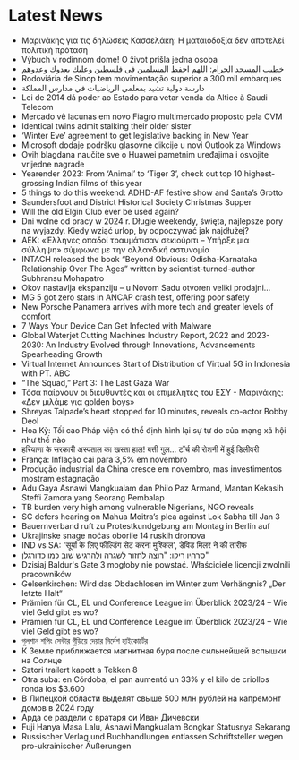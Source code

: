 # Latest News
-  Μαρινάκης για τις δηλώσεις Κασσελάκη: Η ματαιοδοξία δεν αποτελεί πολιτική πρόταση
-  Výbuch v rodinnom dome! O život prišla jedna osoba
-  خطيب المسجد الحرام: اللهم احفظ المسلمين في فلسطين وعليك بعدوك وعدوهم
-  Rodoviária de Sinop tem movimentação superior a 300 mil embarques
-  دارسة دولية تشيد بمعلمي الرياضيات في مدارس المملكة
-  Lei de 2014 dá poder ao Estado para vetar venda da Altice à Saudi Telecom
-  Mercado vê lacunas em novo Fiagro multimercado proposto pela CVM
-  Identical twins admit stalking their older sister
-  ‘Winter Eve’ agreement to get legislative backing in New Year
-  Microsoft dodaje podršku glasovne dikcije u novi Outlook za Windows
-  Ovih blagdana naučite sve o Huawei pametnim uređajima i osvojite vrijedne nagrade
-  Yearender 2023: From ‘Animal’ to ‘Tiger 3’, check out top 10 highest-grossing Indian films of this year
-  5 things to do this weekend: ADHD-AF festive show and Santa’s Grotto
-  Saundersfoot and District Historical Society Christmas Supper
-  Will the old Elgin Club ever be used again?
-  Dni wolne od pracy w 2024 r. Długie weekendy, święta, najlepsze pory na wyjazdy. Kiedy wziąć urlop, by odpoczywać jak najdłużej?
-  ΑΕΚ: «Έλληνες οπαδοί τραυμάτισαν σεκιούριτι – Υπήρξε μια σύλληψη» σύμφωνα με την ολλανδική αστυνομία
-  INTACH released the book “Beyond Obvious: Odisha-Karnataka Relationship Over The Ages” written by scientist-turned-author Subhransu Mohapatro
-  Okov nastavlja ekspanziju – u Novom Sadu otvoren veliki prodajni...
-  MG 5 got zero stars in ANCAP crash test, offering poor safety
-  New Porsche Panamera arrives with more tech and greater levels of comfort
-  7 Ways Your Device Can Get Infected with Malware
-  Global Waterjet Cutting Machines Industry Report, 2022 and 2023-2030: An Industry Evolved through Innovations, Advancements Spearheading Growth
-  Virtual Internet Announces Start of Distribution of Virtual 5G in Indonesia with PT. ABC
-  “The Squad,” Part 3: The Last Gaza War
-  Τόσα παίρνουν οι διευθυντές και οι επιμελητές του ΕΣΥ - Μαρινάκης: «Δεν μιλάμε για golden boys»
-  Shreyas Talpade’s heart stopped for 10 minutes, reveals co-actor Bobby Deol
-  Hoa Kỳ: Tối cao Pháp viện có thể định hình lại sự tự do của mạng xã hội như thế nào
-  हरियाणा के सरकारी अस्पताल का खस्ता हाल! बत्ती गुल… टॉर्च की रोशनी में हुई डिलीवरी
-  França: Inflação cai para 3,5% em novembro
-  Produção industrial da China cresce em novembro, mas investimentos mostram estagnação
-  Adu Gaya Asnawi Mangkualam dan Philo Paz Armand, Mantan Kekasih Steffi Zamora yang Seorang Pembalap
-  TB burden very high among vulnerable Nigerians, NGO reveals
-  SC defers hearing on Mahua Moitra’s plea against Lok Sabha till Jan 3
-  Bauernverband ruft zu Protestkundgebung am Montag in Berlin auf
-  Ukrajinske snage noćas oborile 14 ruskih dronova
-  IND vs SA: 'सूर्या के लिए फील्डिंग सेट करना मुश्किल', डेविड मिलर ने की तारीफ
-  סרחיו ריקו: "רוצה לחזור לשגרה ולהרגיש שוב כמו כדורגלן"
-  Dzisiaj Baldur's Gate 3 mogłoby nie powstać. Właściciele licencji zwolnili pracowników
-  Gelsenkirchen: Wird das Obdachlosen im Winter zum Verhängnis? „Der letzte Halt“
-  Prämien für CL, EL und Conference League im Überblick 2023/24 – Wie viel Geld gibt es wo?
-  Prämien für CL, EL und Conference League im Überblick 2023/24 – Wie viel Geld gibt es wo?
-  গুলশান শপিং সেন্টার গুঁড়িয়ে দেয়ার নির্দেশ হাইকোর্টের
-  К Земле приближается магнитная буря после сильнейшей вспышки на Солнце
-  Sztori trailert kapott a Tekken 8
-  Otra suba: en Córdoba, el pan aumentó un 33% y el kilo de criollos ronda los $3.600
-  В Липецкой области выделят свыше 500 млн рублей на капремонт домов в 2024 году
-  Арда се раздели с вратаря си Иван Дичевски
-  Fuji Hanya Masa Lalu, Asnawi Mangkualam Bongkar Statusnya Sekarang
-  Russischer Verlag und Buchhandlungen entlassen Schriftsteller wegen pro-ukrainischer Äußerungen

